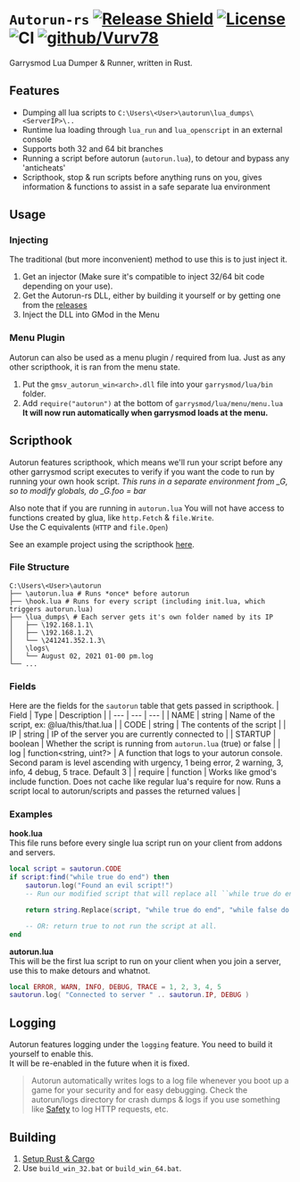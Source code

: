 # ``Autorun-rs`` [![Release Shield](https://img.shields.io/github/v/release/Vurv78/Autorun-rs)](https://github.com/Vurv78/Autorun-rs/releases/latest) [![License](https://img.shields.io/github/license/Vurv78/Autorun-rs?color=red)](https://opensource.org/licenses/Apache-2.0) ![CI](https://github.com/Vurv78/Autorun-rs/workflows/Build/badge.svg) [![github/Vurv78](https://img.shields.io/discord/824727565948157963?label=Discord&logo=discord&logoColor=ffffff&labelColor=7289DA&color=2c2f33)](https://discord.gg/epJFC6cNsw)

Garrysmod Lua Dumper & Runner, written in Rust.  

## Features
* Dumping all lua scripts to ``C:\Users\<User>\autorun\lua_dumps\<ServerIP>\..``
* Runtime lua loading through ``lua_run`` and ``lua_openscript`` in an external console
* Supports both 32 and 64 bit branches
* Running a script before autorun (``autorun.lua``), to detour and bypass any 'anticheats'
* Scripthook, stop & run scripts before anything runs on you, gives information & functions to assist in a safe separate lua environment

## Usage
### Injecting
The traditional (but more inconvenient) method to use this is to just inject it.
1. Get an injector (Make sure it's compatible to inject 32/64 bit code depending on your use).  
2. Get the Autorun-rs DLL, either by building it yourself or by getting one from the [releases](https://github.com/Vurv78/Autorun-rs/releases)
3. Inject the DLL into GMod in the Menu
### Menu Plugin
Autorun can also be used as a menu plugin / required from lua. Just as any other scripthook, it is ran from the menu state.  
1. Put the ``gmsv_autorun_win<arch>.dll`` file into your ``garrysmod/lua/bin`` folder.
2. Add ``require("autorun")`` at the bottom of ``garrysmod/lua/menu/menu.lua``  
**It will now run automatically when garrysmod loads at the menu.**

## Scripthook
Autorun features scripthook, which means we'll run your script before any other garrysmod script executes to verify if you want the code to run by running your own hook script.
*This runs in a separate environment from _G, so to modify globals, do _G.foo = bar*

Also note that if you are running in ``autorun.lua`` You will not have access to functions created by glua, like ``http.Fetch`` & ``file.Write``.  
Use the C equivalents (``HTTP`` and ``file.Open``)

See an example project using the scripthook [here](https://github.com/Vurv78/Safety).

### File Structure

```golo
C:\Users\<User>\autorun
├── \autorun.lua # Runs *once* before autorun
├── \hook.lua # Runs for every script (including init.lua, which triggers autorun.lua)
├── \lua_dumps\ # Each server gets it's own folder named by its IP
│   ├── \192.168.1.1\
│   ├── \192.168.1.2\
│   └── \241241.352.1.3\
│   \logs\
│   └── August 02, 2021 01-00 pm.log
└── ...
```

### Fields
Here are the fields for the ``sautorun`` table that gets passed in scripthook.
| Field    | Type             | Description                                                             |
| ---      | ---              | ---                                                                     |
| NAME     | string           | Name of the script, ex: @lua/this/that.lua                              |
| CODE     | string           | The contents of the script                                              |
| IP       | string           | IP of the server you are currently connected to                         |
| STARTUP  | boolean          | Whether the script is running from ``autorun.lua`` (true) or false      |
| log      | function<string, uint?> | A function that logs to your autorun console. Second param is level ascending with urgency, 1 being error, 2 warning, 3, info, 4 debug, 5 trace. Default 3        |
| require | function<string> | Works like gmod's include function. Does not cache like regular lua's require for now. Runs a script local to autorun/scripts and passes the returned values |

### Examples
__hook.lua__  
This file runs before every single lua script run on your client from addons and servers.
```lua
local script = sautorun.CODE
if script:find("while true do end") then
	sautorun.log("Found an evil script!")
	-- Run our modified script that will replace all ``while true do end`` with ``while false do end``. 😎

	return string.Replace(script, "while true do end", "while false do end")

	-- OR: return true to not run the script at all.
end
```
__autorun.lua__  
This will be the first lua script to run on your client when you join a server, use this to make detours and whatnot.
```lua
local ERROR, WARN, INFO, DEBUG, TRACE = 1, 2, 3, 4, 5
sautorun.log( "Connected to server " .. sautorun.IP, DEBUG )
```

## Logging
Autorun features logging under the ``logging`` feature. You need to build it yourself to enable this.  
It will be re-enabled in the future when it is fixed.

> Autorun automatically writes logs to a log file whenever you boot up a game for your security and for easy debugging.
> Check the autorun/logs directory for crash dumps & logs if you use something like [Safety](https://github.com/Vurv78/Safety) to log HTTP requests, etc.

## Building
1. [Setup Rust & Cargo](https://www.rust-lang.org/learn/get-started)
2. Use ``build_win_32.bat`` or ``build_win_64.bat``.  